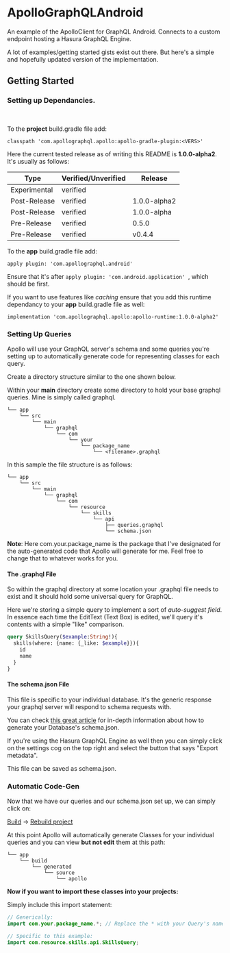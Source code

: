 # ApolloGraphQLAndroid
An example of the ApolloClient for GraphQL Android. Connects to a custom endpoint hosting a Hasura GraphQL Engine.

A lot of examples/getting started gists exist out there. But here's a simple and hopefully updated version of the implementation.

## Getting Started

### Setting up Dependancies.
</br>

To the **project** build.gradle file add:
```
classpath 'com.apollographql.apollo:apollo-gradle-plugin:<VERS>'
```

Here the current tested release as of writing this README is **1.0.0-alpha2**. </br>
It's usually as follows:

|Type|Verified/Unverified |Release|
|-|-|-|
|Experimental|verified| |
|Post-Release|verified|1.0.0-alpha2|
|Post-Release|verified|1.0.0-alpha|
|Pre-Release|verified|0.5.0|
|Pre-Release|verified|v0.4.4|

To the **app** build.gradle file add:

```
apply plugin: 'com.apollographql.android'
```

Ensure that it's after `apply plugin: 'com.android.application'
`, which should be first.

If you want to use features like *caching* ensure that you add this runtime dependancy to your **app** build.gradle file as well:

```
implementation 'com.apollographql.apollo:apollo-runtime:1.0.0-alpha2'
```

### Setting Up Queries

Apollo will use your GraphQL server's schema and some queries you're setting up to automatically generate code for representing classes for each query.

Create a directory structure similar to the one shown below.

Within your **main** directory create some directory to hold your base graphql queries. Mine is simply called graphql.

```
└── app
    └── src
        └── main
            └── graphql
                └── com
                    └── your
                        └── package_name
                            └── <filename>.graphql

```
In this sample the file structure is as follows:

```
└── app
    └── src
        └── main
            └── graphql
                └── com
                    └── resource
                        └── skills
                            └── api
                                ├── queries.graphql
                                └── schema.json
```

**Note**: Here com.your.package_name is the package that I've designated for the auto-generated code that Apollo will generate for me. Feel free to change that to whatever works for you.

#### The .graphql File

So within the graphql directory at some location your .graphql file needs to exist and it should hold some universal query for GraphQL.

Here we're storing a simple query to implement a sort of *auto-suggest field*. In essence each time the EditText (Text Box) is edited, we'll query it's contents with a simple "like" comparison.

```graphql
query SkillsQuery($example:String!){
  skills(where: {name: {_like: $example}}){
    id
    name
  }
}
```

#### The schema.json File

This file is specific to your individual database. It's the generic response your graphql server will respond to schema requests with.

You can check [this great article](https://www.apollographql.com/docs/graphql-tools/generate-schema.html) for in-depth information about how to generate your Database's schema.json.

If you're using the Hasura GraphQL Engine as well then you can simply click on the settings cog on the top right and select the button that says "Export metadata".

This file can be saved as schema.json.

### Automatic Code-Gen

Now that we have our queries and our schema.json set up, we can simply click on:

 [Build]() -> [Rebuild project]()

 At this point Apollo will automatically generate Classes for your individual queries and you can view **but not edit** them at this path:

 ```
 └── app
     └── build
         └── generated
             └── source
                 └── apollo
 ```

 **Now if you want to import these classes into your projects:**

 Simply include this import statement:

 ```java
 // Generically:
 import com.your.package_name.*; // Replace the * with your Query's name.

 // Specific to this example:
 import com.resource.skills.api.SkillsQuery;
 ```
